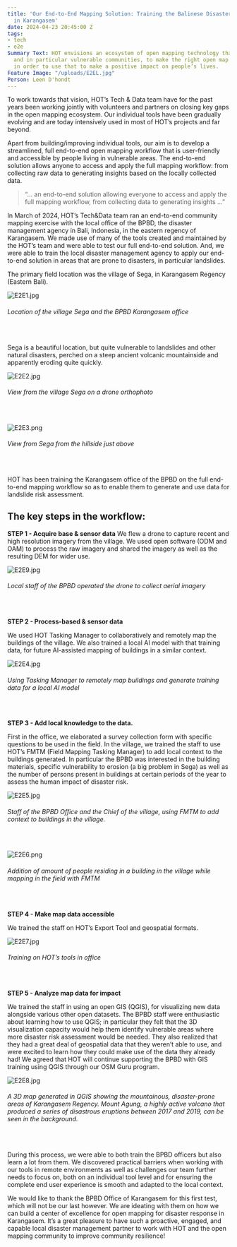 ```yaml
---
title: 'Our End-to-End Mapping Solution: Training the Balinese Disaster Response Team
  in Karangasem'
date: 2024-04-23 20:45:00 Z
tags:
- tech
- e2e
Summary Text: HOT envisions an ecosystem of open mapping technology that enables everyone,
  and in particular vulnerable communities, to make the right open map data available
  in order to use that to make a positive impact on people’s lives.
Feature Image: "/uploads/E2EL.jpg"
Person: Leen D'hondt
---
```


To work towards that vision, HOT’s Tech & Data team have for the past years been working jointly with volunteers and partners on closing key gaps in the open mapping ecosystem. 
Our individual tools have been gradually evolving and are today intensively used in most of HOT’s projects and far beyond. 

Apart from building/improving individual tools, our aim is to develop a streamlined, full end-to-end open mapping workflow that is user-friendly and accessible by people living in vulnerable areas. The end-to-end solution allows anyone to access and apply the full mapping workflow: from collecting raw data to generating insights based on the locally collected data.

> “... an end-to-end solution allowing everyone to access and apply the full mapping workflow, from collecting data to generating insights ...” 

In March of 2024, HOT’s Tech&Data team ran an end-to-end community mapping exercise with the local office of the BPBD, the disaster management agency in Bali, Indonesia, in the eastern regency of Karangasem.  We made use of many of the tools created and maintained by the HOT’s team and were able to test our full end-to-end solution. And, we were able to train the local disaster management agency to apply our end-to-end solution in areas that are prone to disasters, in particular landslides.

The primary field location was the village of Sega, in Karangasem Regency (Eastern Bali).

![E2E1.jpg](/uploads/E2E1.jpg)
<figcaption align = "left"><h6>Location of the village Sega and the BPBD Karangasem office</h6></figcaption><br>

Sega is a beautiful location, but quite vulnerable to landslides and other natural disasters, perched on a steep ancient volcanic mountainside and apparently eroding quite quickly. 

![E2E2.jpg](/uploads/E2E2.jpg)
<figcaption align = "left"><h6>View from the village Sega on a drone orthophoto</h6></figcaption><br>

![E2E3.png](/uploads/E2E3.png)
<figcaption align = "left"><h6>View from Sega from the hillside just above</h6></figcaption><br>

HOT has been training the Karangasem office of the BPBD on the full end-to-end mapping workflow so as to enable them to generate and use data for landslide risk assessment. 

## The key steps in the workflow:

**STEP 1 - Acquire base & sensor data**
We flew a drone to capture recent and high resolution imagery from the village. We used open software (ODM and OAM) to process the raw imagery and shared the imagery as well as the resulting DEM for wider use.

![E2E9.jpg](/uploads/E2E9.jpg)
<figcaption align = "left"><h6>Local staff of the BPBD operated the drone to collect aerial imagery</h6></figcaption><br>

**STEP 2 - Process-based & sensor data**
 
We used HOT Tasking Manager to collaboratively and remotely map the buildings of the village. We also trained a local AI model with that training data, for future AI-assisted mapping of buildings in a similar context.

![E2E4.jpg](/uploads/E2E4.jpg)
<figcaption align = "left"><h6>Using Tasking Manager to remotely map buildings and generate training data for a local AI model</h6></figcaption><br>

**STEP 3 - Add local knowledge to the data.**

First in the office, we elaborated a survey collection form with specific questions to be used in the field. In the village, we trained the staff to use HOT’s FMTM (Field Mapping Tasking Manager) to add local context to the buildings generated. In particular the BPBD was interested in the building materials, specific vulnerability to erosion (a big problem in Sega) as well as the number of persons present in buildings at certain periods of the year to assess the human impact of disaster risk. 

![E2E5.jpg](/uploads/E2E5.jpg)
<figcaption align = "left"><h6>Staff of the BPBD Office and the Chief of the village, using FMTM to add context to buildings in the village.</h6></figcaption><br>

![E2E6.png](/uploads/E2E6.png)
<figcaption align = "left"><h6>Addition of amount of people residing in a building in the village while mapping in the field with FMTM</h6></figcaption><br>

**STEP 4 - Make map data accessible** 

We trained the staff on HOT’s Export Tool and geospatial formats.

![E2E7.jpg](/uploads/E2E7.jpg)
<figcaption align = "left"><h6>Training on HOT’s tools in office</h6></figcaption><br>

**STEP 5 - Analyze map data for impact**

We trained the staff in using an open GIS (QGIS), for visualizing new data alongside various other open datasets. The BPBD staff were enthusiastic about learning how to use QGIS; in particular they felt that the 3D visualization capacity would help them identify vulnerable areas where more disaster risk assessment would be needed. They also realized that they had a great deal of geospatial data that they weren’t able to use, and were excited to learn how they could make use of the data they already had! We agreed that HOT will continue supporting the BPBD with GIS training using QGIS through our OSM Guru program.

![E2E8.jpg](/uploads/E2E8.jpg)
<figcaption align = "left"><h6>A 3D map generated in QGIS showing the mountainous, disaster-prone areas of Karangasem Regency. Mount Agung, a highly active volcano that produced a series of disastrous eruptions between 2017 and 2019, can be seen in the background.</h6></figcaption><br>

During this process, we were able to both train the BPBD officers but also learn a lot from them. We discovered practical barriers when working with our tools in remote environments as well as challenges our team further needs to focus on, both on an individual tool level and for ensuring the complete end user experience is smooth and adapted to the local context.

We would like to thank the BPBD Office of Karangasem for this first test, which will not be our last however. We are ideating with them on how we can build a center of excellence for open mapping for disaster response in Karangasem. It’s a great pleasure to have such a proactive, engaged, and capable local disaster management partner to work with HOT and the open mapping community to improve community resilience!

